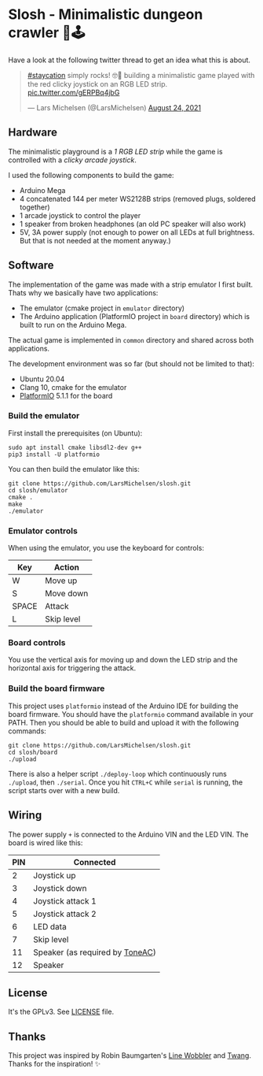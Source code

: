# Slosh - Minimalistic dungeon crawler 🚦🕹️

Have a look at the following twitter thread to get an idea what this is about.

<blockquote class="twitter-tweet" data-theme="light"><p lang="en" dir="ltr"><a href="https://twitter.com/hashtag/staycation?src=hash&amp;ref_src=twsrc%5Etfw">#staycation</a> simply rocks! 🤓🎉 building a minimalistic game played with the red clicky joystick on an RGB LED strip. <a href="https://t.co/gERPBq4jbG">pic.twitter.com/gERPBq4jbG</a></p>&mdash; Lars Michelsen (@LarsMichelsen) <a href="https://twitter.com/LarsMichelsen/status/1430218030727024641?ref_src=twsrc%5Etfw">August 24, 2021</a></blockquote>

## Hardware

The minimalistic playground is a *1 RGB LED strip* while the game is controlled with
a *clicky arcade joystick*.

I used the following components to build the game:

* Arduino Mega
* 4 concatenated 144 per meter WS2128B strips (removed plugs, soldered together)
* 1 arcade joystick to control the player
* 1 speaker from broken headphones (an old PC speaker will also work)
* 5V, 3A power supply (not enough to power on all LEDs at full brightness. But
  that is not needed at the moment anyway.)

## Software

The implementation of the game was made with a strip emulator I first built.
Thats why we basically have two applications:

* The emulator (cmake project in `emulator` directory)
* The Arduino application (PlatformIO project in `board` directory) which is
  built to run on the Arduino Mega.

The actual game is implemented in `common` directory and shared across both
applications.

The development environment was so far (but should not be limited to that):

* Ubuntu 20.04
* Clang 10, cmake for the emulator
* [PlatformIO](https://platformio.org/) 5.1.1 for the board

### Build the emulator

First install the prerequisites (on Ubuntu):

```
sudo apt install cmake libsdl2-dev g++
pip3 install -U platformio
```

You can then build the emulator like this:

```
git clone https://github.com/LarsMichelsen/slosh.git
cd slosh/emulator
cmake .
make
./emulator
```

### Emulator controls

When using the emulator, you use the keyboard for controls:

| Key    | Action |
| -------| -----|
| W      | Move up |
| S      | Move down |
| SPACE  | Attack |
| L      | Skip level |

### Board controls

You use the vertical axis for moving up and down the LED strip and the
horizontal axis for triggering the attack.

### Build the board firmware

This project uses `platformio` instead of the Arduino IDE for building the
board firmware. You should have the `platformio` command available in your
PATH. Then you should be able to build and upload it with the following
commands:

```
git clone https://github.com/LarsMichelsen/slosh.git
cd slosh/board
./upload
```

There is also a helper script `./deploy-loop` which continuously runs
`./upload`, then `./serial`. Once you hit `CTRL+C` while `serial` is running,
the script starts over with a new build.

## Wiring

The power supply `+` is connected to the Arduino VIN and the LED VIN.
The board is wired like this:

| PIN | Connected |
| ----| ----------|
| 2   | Joystick up |
| 3   | Joystick down |
| 4   | Joystick attack 1 |
| 5   | Joystick attack 2 |
| 6   | LED data |
| 7   | Skip level  |
| 11  | Speaker (as required by [ToneAC](https://github.com/teckel12/arduino-toneac)) |
| 12  | Speaker |

## License

It's the GPLv3. See [LICENSE](LICENSE) file.

## Thanks

This project was inspired by Robin Baumgarten's [Line Wobbler](https://wobblylabs.com/projects/wobbler) and [Twang](https://github.com/Critters/TWANG). Thanks for the inspiration! ✨
